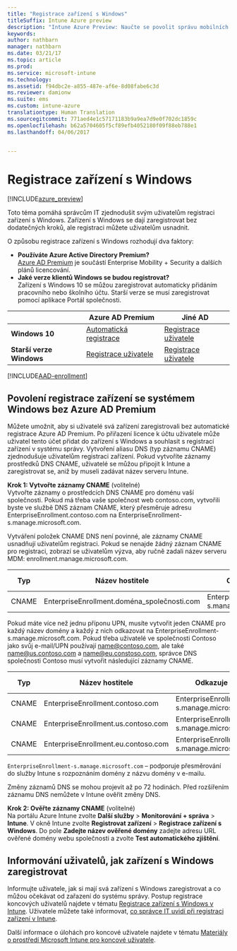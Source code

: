 ```yaml
---
title: "Registrace zařízení s Windows"
titleSuffix: Intune Azure preview
description: "Intune Azure Preview: Naučte se povolit správu mobilních zařízení (MDM) v Intune pro zařízení s Windows."
keywords: 
author: nathbarn
manager: nathbarn
ms.date: 03/21/17
ms.topic: article
ms.prod: 
ms.service: microsoft-intune
ms.technology: 
ms.assetid: f94dbc2e-a855-487e-af6e-8d08fabe6c3d
ms.reviewer: damionw
ms.suite: ems
ms.custom: intune-azure
translationtype: Human Translation
ms.sourcegitcommit: 771aed4e1c57171183b9a9ea7d9e0f702dc1859c
ms.openlocfilehash: b62a5704605f5cf89efb4052180f09f88eb788e1
ms.lasthandoff: 04/06/2017


---
```


# <a name="enroll-windows-devices"></a>Registrace zařízení s Windows

[!INCLUDE[azure_preview](../includes/azure_preview.md)]

Toto téma pomáhá správcům IT zjednodušit svým uživatelům registraci zařízení s Windows.  Zařízení s Windows se dají zaregistrovat bez dodatečných kroků, ale registraci můžete uživatelům usnadnit.

O způsobu registrace zařízení s Windows rozhodují dva faktory:
- **Používáte Azure Active Directory Premium?** <br>[Azure AD Premium](https://docs.microsoft.com/azure/active-directory/active-directory-get-started-premium) je součástí Enterprise Mobility + Security a dalších plánů licencování.
- **Jaké verze klientů Windows se budou registrovat?** <br>Zařízení s Windows 10 se můžou zaregistrovat automaticky přidáním pracovního nebo školního účtu. Starší verze se musí zaregistrovat pomocí aplikace Portál společnosti.

||**Azure AD Premium**|**Jiné AD**|
|----------|---------------|---------------|  
|**Windows 10**|[Automatická registrace](#enable-windows-10-automatic-enrollment) |[Registrace uživatele](#enable-windows-enrollment-without-azure-ad-premium)|
|**Starší verze Windows**|[Registrace uživatele](#enable-windows-enrollment-without-azure-ad-premium)|[Registrace uživatele](#enable-windows-enrollment-without-azure-ad-premium)|

[!INCLUDE[AAD-enrollment](../includes/win10-automatic-enrollment-aad.md)]

## <a name="enable-windows-enrollment-without-azure-ad-premium"></a>Povolení registrace zařízení se systémem Windows bez Azure AD Premium
Můžete umožnit, aby si uživatelé svá zařízení zaregistrovali bez automatické registrace Azure AD Premium. Po přiřazení licence k účtu uživatele může uživatel tento účet přidat do zařízení s Windows a souhlasit s registrací zařízení v systému správy. Vytvoření aliasu DNS (typ záznamu CNAME) zjednodušuje uživatelům registraci zařízení. Pokud vytvoříte záznamy prostředků DNS CNAME, uživatelé se můžou připojit k Intune a zaregistrovat se, aniž by museli zadávat název serveru Intune.

**Krok 1: Vytvořte záznamy CNAME** (volitelné)<br>
Vytvořte záznamy o prostředcích DNS CNAME pro doménu vaší společnosti. Pokud má třeba vaše společnost web contoso.com, vytvořili byste ve službě DNS záznam CNAME, který přesměruje adresu EnterpriseEnrollment.contoso.com na EnterpriseEnrollment-s.manage.microsoft.com.

Vytváření položek CNAME DNS není povinné, ale záznamy CNAME usnadňují uživatelům registraci. Pokud se nenajde žádný záznam CNAME pro registraci, zobrazí se uživatelům výzva, aby ručně zadali název serveru MDM: enrollment.manage.microsoft.com.

|Typ|Název hostitele|Odkazuje na|Hodnota TTL|  
|----------|---------------|---------------|---|
|CNAME|EnterpriseEnrollment.doména_společnosti.com|EnterpriseEnrollment-s.manage.microsoft.com| 1 hodina|

Pokud máte více než jednu příponu UPN, musíte vytvořit jeden CNAME pro každý název domény a každý z nich odkazovat na EnterpriseEnrollment-s.manage.microsoft.com. Pokud třeba uživatelé ve společnosti Contoso jako svůj e-mail/UPN používají name@contoso.com, ale také name@us.contoso.com a name@eu.constoso.com, správce DNS společnosti Contoso musí vytvořit následující záznamy CNAME.

|Typ|Název hostitele|Odkazuje na|Hodnota TTL|  
|----------|---------------|---------------|---|
|CNAME|EnterpriseEnrollment.contoso.com|EnterpriseEnrollment-s.manage.microsoft.com|1 hodina|
|CNAME|EnterpriseEnrollment.us.contoso.com|EnterpriseEnrollment-s.manage.microsoft.com|1 hodina|
|CNAME|EnterpriseEnrollment.eu.contoso.com|EnterpriseEnrollment-s.manage.microsoft.com| 1 hodina|

`EnterpriseEnrollment-s.manage.microsoft.com` – podporuje přesměrování do služby Intune s rozpoznáním domény z názvu domény v e-mailu.

Změny záznamů DNS se mohou projevit až po 72 hodinách. Před rozšířením záznamu DNS nemůžete v Intune ověřit změny DNS.

**Krok 2: Ověřte záznamy CNAME** (volitelné)<br>
Na portálu Azure Intune zvolte **Další služby** > **Monitorování + správa** > **Intune**. V okně Intune zvolte **Registrovat zařízení** > **Registrace zařízení s Windows**. Do pole **Zadejte název ověřené domény** zadejte adresu URL ověřené domény webu společnosti a zvolte **Test automatického zjištění**.

## <a name="tell-users-how-to-enroll-windows-devices"></a>Informování uživatelů, jak zařízení s Windows zaregistrovat
Informujte uživatele, jak si mají svá zařízení s Windows zaregistrovat a co můžou očekávat od zařazení do systému správy. Postup registrace koncových uživatelů najdete v tématu [Registrace zařízení s Windows v Intune](https://docs.microsoft.com/intune/enduser/enroll-your-device-in-intune-windows). Uživatele můžete také informovat, [co správce IT uvidí při registraci zařízení v Intune](https://docs.microsoft.com/intune/enduser/what-can-your-it-administrator-see-when-you-enroll-your-device-in-intune-windows).

Další informace o úlohách pro koncové uživatele najdete v tématu [Materiály o prostředí Microsoft Intune pro koncové uživatele](https://docs.microsoft.com/intune/deploy-use/how-to-educate-your-end-users-about-microsoft-intune).

